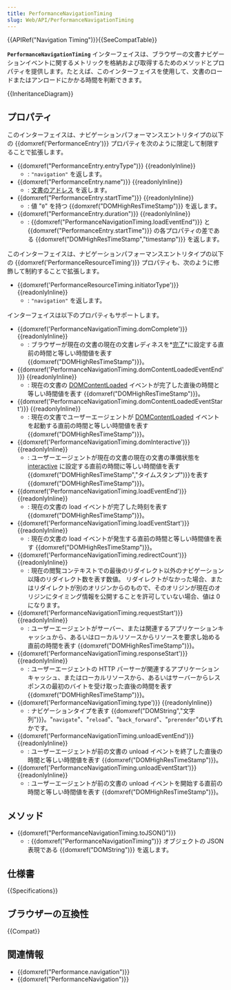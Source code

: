 ```yaml
---
title: PerformanceNavigationTiming
slug: Web/API/PerformanceNavigationTiming
---
```


{{APIRef("Navigation Timing")}}{{SeeCompatTable}}

**`PerformanceNavigationTiming`** インターフェイスは、ブラウザーの文書ナビゲーションイベントに関するメトリックを格納および取得するためのメソッドとプロパティを提供します。たとえば、このインターフェイスを使用して、文書のロードまたはアンロードにかかる時間を判断できます。

{{InheritanceDiagram}}

## プロパティ

このインターフェイスは、ナビゲーションパフォーマンスエントリタイプの以下の {{domxref('PerformanceEntry')}} プロパティを次のように限定して制限することで拡張します。

- {{domxref("PerformanceEntry.entryType")}} {{readonlyInline}}
  - : `"navigation"` を返します。
- {{domxref("PerformanceEntry.name")}} {{readonlyInline}}
  - : [文書のアドレス](https://dom.spec.whatwg.org/#concept-document-url) を返します。
- {{domxref("PerformanceEntry.startTime")}} {{readonlyInline}}
  - : 値 "`0`" を持つ {{domxref("DOMHighResTimeStamp")}} を返します。
- {{domxref("PerformanceEntry.duration")}} {{readonlyInline}}
  - : {{domxref("PerformanceNavigationTiming.loadEventEnd")}} と {{domxref("PerformanceEntry.startTime")}} の各プロパティの差である {{domxref("DOMHighResTimeStamp","timestamp")}} を返します。

このインターフェイスは、ナビゲーションパフォーマンスエントリタイプの以下の {{domxref('PerformanceResourceTiming')}} プロパティも、次のように修飾して制約することで拡張します。

- {{domxref('PerformanceResourceTiming.initiatorType')}}{{readonlyInline}}
  - : `"navigation"` を返します。

インターフェイスは以下のプロパティもサポートします。

- {{domxref('PerformanceNavigationTiming.domComplete')}} {{readonlyInline}}
  - : ブラウザーが現在の文書の現在の文書レディネスを*[完了](https://html.spec.whatwg.org/multipage/syntax.html#the-end)*に設定する直前の時間と等しい時間値を表す {{domxref("DOMHighResTimeStamp")}}。
- {{domxref('PerformanceNavigationTiming.domContentLoadedEventEnd')}} {{readonlyInline}}
  - : 現在の文書の [DOMContentLoaded](https://html.spec.whatwg.org/multipage/syntax.html#the-end) イベントが完了した直後の時間と等しい時間値を表す {{domxref("DOMHighResTimeStamp")}}。
- {{domxref('PerformanceNavigationTiming.domContentLoadedEventStart')}} {{readonlyInline}}
  - : 現在の文書でユーザーエージェントが [DOMContentLoaded](https://html.spec.whatwg.org/multipage/syntax.html#the-end) イベントを起動する直前の時間と等しい時間値を表す {{domxref("DOMHighResTimeStamp")}}。
- {{domxref('PerformanceNavigationTiming.domInteractive')}} {{readonlyInline}}
  - : ユーザーエージェントが現在の文書の現在の文書の準備状態を [interactive](https://html.spec.whatwg.org/multipage/syntax.html#the-end) に設定する直前の時間に等しい時間値を表す{{domxref("DOMHighResTimeStamp","タイムスタンプ")}}を表す {{domxref("DOMHighResTimeStamp")}}。
- {{domxref('PerformanceNavigationTiming.loadEventEnd')}} {{readonlyInline}}
  - : 現在の文書の load イベントが完了した時刻を表す {{domxref("DOMHighResTimeStamp")}}。
- {{domxref('PerformanceNavigationTiming.loadEventStart')}} {{readonlyInline}}
  - : 現在の文書の load イベントが発生する直前の時間と等しい時間値を表す {{domxref("DOMHighResTimeStamp")}}。
- {{domxref('PerformanceNavigationTiming.redirectCount')}} {{readonlyInline}}
  - : 現在の閲覧コンテキストでの最後のリダイレクト以外のナビゲーション以降のリダイレクト数を表す数値。
    リダイレクトがなかった場合、またはリダイレクトが別のオリジンからのもので、そのオリジンが現在のオリジンにタイミング情報を公開することを許可していない場合、値は 0 になります。
- {{domxref('PerformanceNavigationTiming.requestStart')}} {{readonlyInline}}
  - : ユーザーエージェントがサーバー、または関連するアプリケーションキャッシュから、あるいはローカルリソースからリソースを要求し始める直前の時間を表す {{domxref("DOMHighResTimeStamp")}}。
- {{domxref('PerformanceNavigationTiming.responseStart')}} {{readonlyInline}}
  - : ユーザーエージェントの HTTP パーサーが関連するアプリケーションキャッシュ、またはローカルリソースから、あるいはサーバーからレスポンスの最初のバイトを受け取った直後の時間を表す {{domxref("DOMHighResTimeStamp")}}。
- {{domxref('PerformanceNavigationTiming.type')}} {{readonlyInline}}
  - : ナビゲーションタイプを表す {{domxref("DOMString","文字列")}}。"`navigate`"、"`reload`"、"`back_forward`"、"`prerender`"のいずれかです。
- {{domxref('PerformanceNavigationTiming.unloadEventEnd')}} {{readonlyInline}}
  - : ユーザーエージェントが前の文書の unload イベントを終了した直後の時間と等しい時間値を表す {{domxref("DOMHighResTimeStamp")}}。
- {{domxref('PerformanceNavigationTiming.unloadEventStart')}} {{readonlyInline}}
  - : ユーザーエージェントが前の文書の unload イベントを開始する直前の時間と等しい時間値を表す {{domxref("DOMHighResTimeStamp")}}。

## メソッド

- {{domxref("PerformanceNavigationTiming.toJSON()")}}
  - : {{domxref("PerformanceNavigationTiming")}} オブジェクトの JSON 表現である {{domxref("DOMString")}} を返します。

## 仕様書

{{Specifications}}

## ブラウザーの互換性

{{Compat}}

## 関連情報

- {{domxref("Performance.navigation")}}
- {{domxref("PerformanceNavigation")}}
